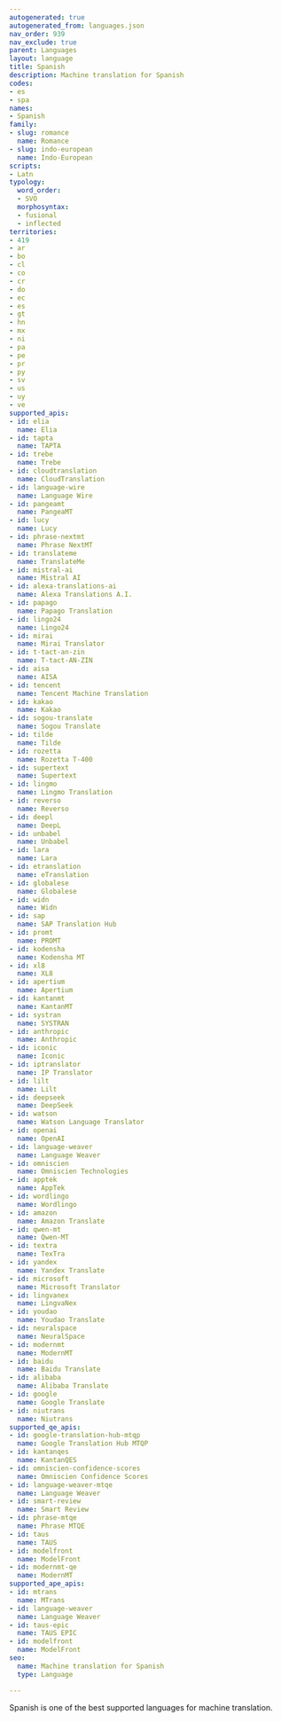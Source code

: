 ```yaml
---
autogenerated: true
autogenerated_from: languages.json
nav_order: 939
nav_exclude: true
parent: Languages
layout: language
title: Spanish
description: Machine translation for Spanish
codes:
- es
- spa
names:
- Spanish
family:
- slug: romance
  name: Romance
- slug: indo-european
  name: Indo-European
scripts:
- Latn
typology:
  word_order:
  - SVO
  morphosyntax:
  - fusional
  - inflected
territories:
- 419
- ar
- bo
- cl
- co
- cr
- do
- ec
- es
- gt
- hn
- mx
- ni
- pa
- pe
- pr
- py
- sv
- us
- uy
- ve
supported_apis:
- id: elia
  name: Elia
- id: tapta
  name: TAPTA
- id: trebe
  name: Trebe
- id: cloudtranslation
  name: CloudTranslation
- id: language-wire
  name: Language Wire
- id: pangeamt
  name: PangeaMT
- id: lucy
  name: Lucy
- id: phrase-nextmt
  name: Phrase NextMT
- id: translateme
  name: TranslateMe
- id: mistral-ai
  name: Mistral AI
- id: alexa-translations-ai
  name: Alexa Translations A.I.
- id: papago
  name: Papago Translation
- id: lingo24
  name: Lingo24
- id: mirai
  name: Mirai Translator
- id: t-tact-an-zin
  name: T-tact-AN-ZIN
- id: aisa
  name: AISA
- id: tencent
  name: Tencent Machine Translation
- id: kakao
  name: Kakao
- id: sogou-translate
  name: Sogou Translate
- id: tilde
  name: Tilde
- id: rozetta
  name: Rozetta T-400
- id: supertext
  name: Supertext
- id: lingmo
  name: Lingmo Translation
- id: reverso
  name: Reverso
- id: deepl
  name: DeepL
- id: unbabel
  name: Unbabel
- id: lara
  name: Lara
- id: etranslation
  name: eTranslation
- id: globalese
  name: Globalese
- id: widn
  name: Widn
- id: sap
  name: SAP Translation Hub
- id: promt
  name: PROMT
- id: kodensha
  name: Kodensha MT
- id: xl8
  name: XL8
- id: apertium
  name: Apertium
- id: kantanmt
  name: KantanMT
- id: systran
  name: SYSTRAN
- id: anthropic
  name: Anthropic
- id: iconic
  name: Iconic
- id: iptranslator
  name: IP Translator
- id: lilt
  name: Lilt
- id: deepseek
  name: DeepSeek
- id: watson
  name: Watson Language Translator
- id: openai
  name: OpenAI
- id: language-weaver
  name: Language Weaver
- id: omniscien
  name: Omniscien Technologies
- id: apptek
  name: AppTek
- id: wordlingo
  name: Wordlingo
- id: amazon
  name: Amazon Translate
- id: qwen-mt
  name: Qwen-MT
- id: textra
  name: TexTra
- id: yandex
  name: Yandex Translate
- id: microsoft
  name: Microsoft Translator
- id: lingvanex
  name: LingvaNex
- id: youdao
  name: Youdao Translate
- id: neuralspace
  name: NeuralSpace
- id: modernmt
  name: ModernMT
- id: baidu
  name: Baidu Translate
- id: alibaba
  name: Alibaba Translate
- id: google
  name: Google Translate
- id: niutrans
  name: Niutrans
supported_qe_apis:
- id: google-translation-hub-mtqp
  name: Google Translation Hub MTQP
- id: kantanqes
  name: KantanQES
- id: omniscien-confidence-scores
  name: Omniscien Confidence Scores
- id: language-weaver-mtqe
  name: Language Weaver
- id: smart-review
  name: Smart Review
- id: phrase-mtqe
  name: Phrase MTQE
- id: taus
  name: TAUS
- id: modelfront
  name: ModelFront
- id: modernmt-qe
  name: ModernMT
supported_ape_apis:
- id: mtrans
  name: MTrans
- id: language-weaver
  name: Language Weaver
- id: taus-epic
  name: TAUS EPIC
- id: modelfront
  name: ModelFront
seo:
  name: Machine translation for Spanish
  type: Language

---
```

Spanish is one of the best supported languages for machine translation.
